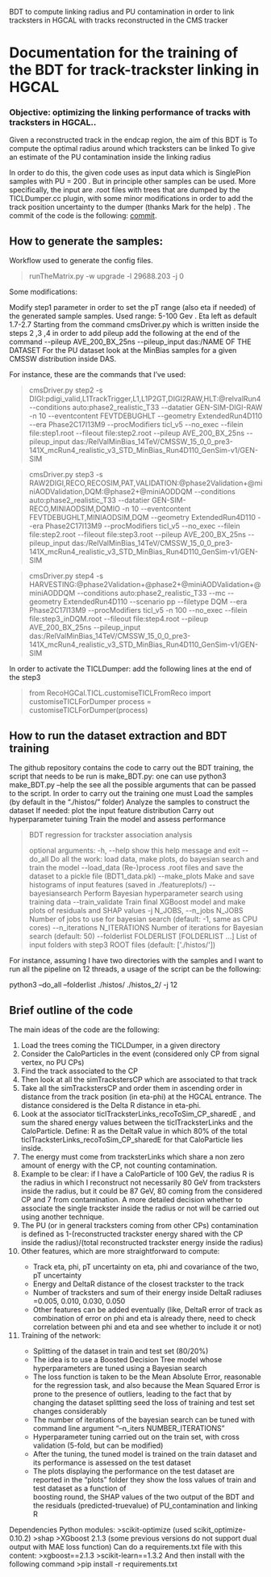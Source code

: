 BDT to compute linking radius and PU contamination in order to link tracksters in HGCAL with tracks reconstructed in the CMS tracker
# Documentation for the training of the BDT for track-trackster linking in HGCAL

### Objective: optimizing the linking performance of tracks with tracksters in HGCAL..


Given a reconstructed track in the endcap region, the aim of this BDT is 
To compute the optimal radius around which tracksters can be linked
To give an estimate of the PU contamination inside the linking radius


In order to do this, the given code uses as input data which is SinglePion samples with PU = 200 . But in principle other samples can be used. 
More specifically, the input are .root files with trees that are dumped by the TICLDumper.cc plugin, with some minor modifications in order to add the track position uncertainty to the dumper (thanks Mark for the help) .
The commit of the code is the following: [commit](https://github.com/cms-sw/cmssw/compare/master...Tizianop6:cmssw:trackPosUncertainty_TICLDumper). 


## How to generate the samples: 

Workflow used to generate the config files. 
> runTheMatrix.py -w upgrade -l 29688.203 -j 0

Some modifications:

Modify  step1 parameter in order to set the pT range (also eta if needed) of the generated sample samples. Used range: 5-100 Gev . Eta left as default 1.7-2.7
Starting from the command  cmsDriver.py which is written inside the steps 2 ,3 ,4 in order to add pileup add the following at the end of the command --pileup AVE_200_BX_25ns --pileup_input das:/NAME OF THE DATASET
For the PU dataset look at the MinBias samples for a given CMSSW distribution inside DAS.

For instance, these are the commands that I’ve used:


> cmsDriver.py step2 -s DIGI:pdigi_valid,L1TrackTrigger,L1,L1P2GT,DIGI2RAW,HLT:@relvalRun4 --conditions auto:phase2_realistic_T33 --datatier GEN-SIM-DIGI-RAW -n 10 --eventcontent FEVTDEBUGHLT --geometry ExtendedRun4D110 --era Phase2C17I13M9 --procModifiers ticl_v5 --no_exec --filein file:step1.root --fileout file:step2.root --pileup AVE_200_BX_25ns --pileup_input das:/RelValMinBias_14TeV/CMSSW_15_0_0_pre3-141X_mcRun4_realistic_v3_STD_MinBias_Run4D110_GenSim-v1/GEN-SIM

> cmsDriver.py step3 -s RAW2DIGI,RECO,RECOSIM,PAT,VALIDATION:@phase2Validation+@miniAODValidation,DQM:@phase2+@miniAODDQM --conditions auto:phase2_realistic_T33 --datatier GEN-SIM-RECO,MINIAODSIM,DQMIO -n 10 --eventcontent FEVTDEBUGHLT,MINIAODSIM,DQM --geometry ExtendedRun4D110 --era Phase2C17I13M9 --procModifiers ticl_v5 --no_exec --filein file:step2.root --fileout file:step3.root --pileup AVE_200_BX_25ns --pileup_input das:/RelValMinBias_14TeV/CMSSW_15_0_0_pre3-141X_mcRun4_realistic_v3_STD_MinBias_Run4D110_GenSim-v1/GEN-SIM

> cmsDriver.py step4 -s HARVESTING:@phase2Validation+@phase2+@miniAODValidation+@miniAODDQM --conditions auto:phase2_realistic_T33 --mc --geometry ExtendedRun4D110 --scenario pp --filetype DQM --era Phase2C17I13M9 --procModifiers ticl_v5 -n 100 --no_exec --filein file:step3_inDQM.root --fileout file:step4.root --pileup AVE_200_BX_25ns --pileup_input das:/RelValMinBias_14TeV/CMSSW_15_0_0_pre3-141X_mcRun4_realistic_v3_STD_MinBias_Run4D110_GenSim-v1/GEN-SIM



In order to activate the TICLDumper: add the following lines at the end of the step3
> from RecoHGCal.TICL.customiseTICLFromReco import customiseTICLForDumper
> process = customiseTICLForDumper(process)




## How to run the dataset extraction and BDT training

The github repository contains the code to carry out the BDT training, the script that needs to be run is make_BDT.py: one can use python3 make_BDT.py –help the see all the possible arguments that can be passed to the script. 
In order to carry out the training one must
Load the samples (by default in the “./histos/” folder) 
Analyze the samples to construct the dataset
If needed: plot the input feature distribution
Carry out hyperparameter tuining
Train the model and assess performance



> BDT regression for trackster association analysis
>
>optional arguments:
>  -h, --help        	show this help message and exit
>  --do_all          	Do all the work: load data, make plots, do bayesian search and train the model
>  --load_data       	(Re-)process .root files and save the dataset to a pickle file (BDT1_data.pkl)
>  --make_plots      	Make and save histograms of input features (saved in ./featureplots/)
>  --bayesiansearch  	Perform Bayesian hyperparameter search using training data
>  --train_validate  	Train final XGBoost model and make plots of residuals and SHAP values
>  -j N_JOBS, --n_jobs N_JOBS
>                    	Number of jobs to use for bayesian search (default: -1, same as CPU cores)
>  --n_iterations N_ITERATIONS
>                    	Number of iterations for Bayesian search (default: 50)
>  --folderlist FOLDERLIST [FOLDERLIST ...]
>                    	List of input folders with step3 ROOT files (default: ['./histos/'])

For instance, assuming I have two directories with the samples and I want to run all the pipeline on 12 threads, a usage of the script can be the following:

python3 –do_all –folderlist ./histos/ ./histos_2/ -j 12 



## Brief outline of the code
The main ideas of the code are the following:
<ol><li>Load the trees coming the TICLDumper, in a given directory</li>
<li>Consider the CaloParticles in the event (considered only CP from signal vertex, no PU CPs) </li>
<li>Find the track associated to the CP</li>
<li>Then look at all the simTrackstersCP which are associated to that track</li>
<li>Take all the simTrackstersCP and order them in ascending order in distance from the track position (in eta-phi) at the HGCAL entrance. The distance considered is the Delta R distance in eta-phi. </li>
<li>Look at the associator ticlTracksterLinks_recoToSim_CP_sharedE , and sum  the shared energy values between the ticlTracksterLinks and the CaloParticle. Define: R as the DeltaR value in which 80% of the total ticlTracksterLinks_recoToSim_CP_sharedE for that CaloParticle lies inside. </li>
<li>The energy must come from tracksterLinks which share a non zero amount of energy with the CP, not counting contamination. </li>
<li>Example to be clear: if I have a CaloParticle of 100 GeV, the radius R is the radius in which I reconstruct not necessarily 80 GeV from tracksters inside the radius, but it could be 87 GeV, 80 coming from the considered CP and 7 from contamination.  A more detailed decision whether to associate the single trackster inside the radius or not will be carried out using another technique. </li>
<li>The PU (or in general tracksters coming from other CPs) contamination is defined as 1-(reconstructed trackster energy shared with the CP inside the radius)/(total reconstructed trackster energy inside the radius) </li>
<li>Other features, which are more straightforward to compute: </li>
<ul><li>Track eta, phi, pT uncertainty on eta, phi and covariance of the two, pT uncertainty</li>
<li>Energy and DeltaR distance of the closest trackster to the track</li>
<li>Number of tracksters and sum of their energy inside DeltaR radiuses =0.005, 0.010, 0.030, 0.050</li>
<li>Other features can be added eventually (like, DeltaR error of track as combination of error on phi and eta is already there, need to check correlation between phi and eta and see whether to include it or not) </li>
</ul>
<li>Training of the network: </li>
<ul><li>Splitting of the dataset in train and test set (80/20%)</li>
<li>The idea is to use a Boosted Decision Tree model whose hyperparameters are tuned using a Bayesian search</li>
<li>The loss function is taken to be the Mean Absolute Error, reasonable for the regression task, and also because the Mean Squared Error is prone to the presence of outliers, leading to the fact that by changing the dataset splitting seed the loss of training and test set changes considerably</li>
<li>The number of iterations of the bayesian search can be tuned with command line argument “–n_iters NUMBER_ITERATIONS”</li>
<li>Hyperparameter tuning carried out on the train set, with cross validation (5-fold, but can be modified)</li>
<li>After the tuning, the tuned model is trained on the train dataset and its performance is assessed on the test dataset</li>
<li>The plots displaying the performance on the test dataset are reported in the “plots” folder they show the loss values of train and test dataset as a function of </li>boosting round, the SHAP values of the two output of the BDT and the residuals (predicted-truevalue) of PU_contamination and linking R</li>
</ul>
</ol>
Dependencies
Python modules: 
>scikit-optimize (used scikit_optimize-0.10.2)
>shap
>XGboost 2.1.3 (some previous versions do not support dual output with MAE loss function)
Can do a requirements.txt file with this content:
>xgboost==2.1.3
>scikit-learn==1.3.2
And then install with the following command
>pip install -r requirements.txt


